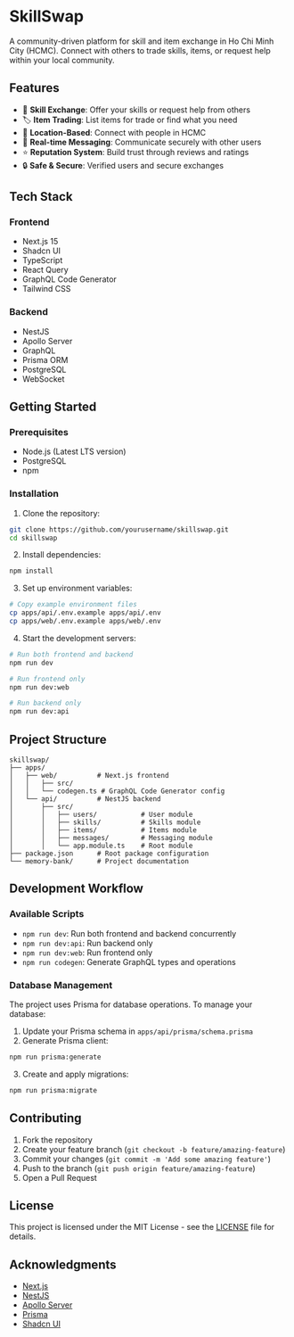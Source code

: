 # SkillSwap

A community-driven platform for skill and item exchange in Ho Chi Minh City (HCMC). Connect with others to trade skills, items, or request help within your local community.

## Features

- 🎯 **Skill Exchange**: Offer your skills or request help from others
- 🏷️ **Item Trading**: List items for trade or find what you need
- 📍 **Location-Based**: Connect with people in HCMC
- 💬 **Real-time Messaging**: Communicate securely with other users
- ⭐ **Reputation System**: Build trust through reviews and ratings
- 🔒 **Safe & Secure**: Verified users and secure exchanges

## Tech Stack

### Frontend
- Next.js 15
- Shadcn UI
- TypeScript
- React Query
- GraphQL Code Generator
- Tailwind CSS

### Backend
- NestJS
- Apollo Server
- GraphQL
- Prisma ORM
- PostgreSQL
- WebSocket

## Getting Started

### Prerequisites

- Node.js (Latest LTS version)
- PostgreSQL
- npm

### Installation

1. Clone the repository:
```bash
git clone https://github.com/yourusername/skillswap.git
cd skillswap
```

2. Install dependencies:
```bash
npm install
```

3. Set up environment variables:
```bash
# Copy example environment files
cp apps/api/.env.example apps/api/.env
cp apps/web/.env.example apps/web/.env
```

4. Start the development servers:
```bash
# Run both frontend and backend
npm run dev

# Run frontend only
npm run dev:web

# Run backend only
npm run dev:api
```

## Project Structure

```
skillswap/
├── apps/
│   ├── web/          # Next.js frontend
│   │   ├── src/
│   │   └── codegen.ts # GraphQL Code Generator config
│   └── api/          # NestJS backend
│       ├── src/
│       │   ├── users/           # User module
│       │   ├── skills/          # Skills module
│       │   ├── items/           # Items module
│       │   ├── messages/        # Messaging module
│       │   └── app.module.ts    # Root module
├── package.json      # Root package configuration
└── memory-bank/      # Project documentation
```

## Development Workflow

### Available Scripts

- `npm run dev`: Run both frontend and backend concurrently
- `npm run dev:api`: Run backend only
- `npm run dev:web`: Run frontend only
- `npm run codegen`: Generate GraphQL types and operations

### Database Management

The project uses Prisma for database operations. To manage your database:

1. Update your Prisma schema in `apps/api/prisma/schema.prisma`
2. Generate Prisma client:
```bash
npm run prisma:generate
```
3. Create and apply migrations:
```bash
npm run prisma:migrate
```

## Contributing

1. Fork the repository
2. Create your feature branch (`git checkout -b feature/amazing-feature`)
3. Commit your changes (`git commit -m 'Add some amazing feature'`)
4. Push to the branch (`git push origin feature/amazing-feature`)
5. Open a Pull Request

## License

This project is licensed under the MIT License - see the [LICENSE](LICENSE) file for details.

## Acknowledgments

- [Next.js](https://nextjs.org/)
- [NestJS](https://nestjs.com/)
- [Apollo Server](https://www.apollographql.com/docs/apollo-server/)
- [Prisma](https://www.prisma.io/)
- [Shadcn UI](https://ui.shadcn.com/)
